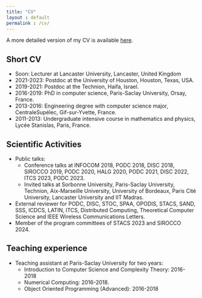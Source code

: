 ```yaml
---
title: "CV"
layout : default
permalink : /cv/
---
```


A more detailed version of my CV is available [here](../assets/cv.pdf).

## Short CV

* Soon: Lecturer at Lancaster University, Lancaster, United Kingdom
* 2021-2023: Postdoc at the University of Houston, Houston, Texas, USA.
* 2019-2021: Postdoc at the Technion, Haifa, Israel.
* 2016-2019: PhD in computer science, Paris-Saclay University, Orsay, France.
* 2013-2016: Engineering degree with computer science major, CentraleSupélec, Gif-sur-Yvette, France.
* 2011-2013: Undergraduate intensive course in mathematics and physics, Lycée Stanislas, Paris, France.

## Scientific Activities

* Public talks:
	* Conference talks at INFOCOM 2018, PODC 2018, DISC 2018, SIROCCO 2019, PODC 2020, HALG 2020, PODC 2021, DISC 2022, ITCS 2023, PODC 2023.
	* Invited talks at Sorbonne University, Paris-Saclay University, Technion, Aix-Marseille University, University of Bordeaux, Paris Cité University, Lancaster University and IIT Madras.
* External reviewer for PODC, DISC, STOC, SPAA, OPODIS, STACS, SAND, SSS, ICDCS, LATIN, ITCS, Distributed Computing, Theoretical Computer Science and IEEE Wireless Communications Letters.
* Member of the program committees of STACS 2023 and SIROCCO 2024.

## Teaching experience

* Teaching assistant at Paris-Saclay University for two years:
	* Introduction to Computer Science and Complexity Theory: 2016-2018
	* Numerical Computing: 2016-2018.
	* Object Oriented Programming (Advanced): 2016-2018